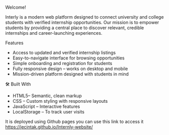 Welcome!

Interly  is a modern web platform designed to connect university and college students with 
verified internship opportunities. Our mission is to empower students by providing a central place to discover relevant, credible internships and career-launching experiences.

 Features
-  Access to updated and verified internship listings
-  Easy-to-navigate interface for browsing opportunities
-  Simple onboarding and registration for students
-  Fully responsive design – works on desktop and mobile
-  Mission-driven platform designed with students in mind

 🛠️ Built With

- HTML5– Semantic, clean markup
- CSS – Custom styling with responsive layouts
- JavaScript – Interactive features 
- LocalStorage – To track user visits



It is deployed using Github pages you can use this link to access it https://jecintak.github.io/Internly-website/

